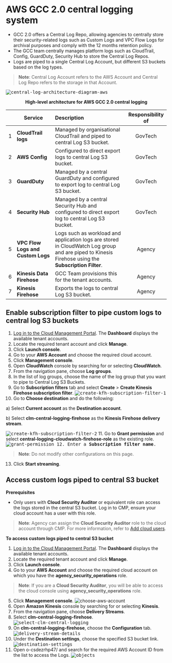 # AWS GCC 2.0 central logging system

- GCC 2.0 offers a Central Log Repo, allowing agencies to centrally store their security-related logs such as Custom Logs and VPC Flow Logs for archival purposes and comply with the 12 months retention policy.
- The GCC team centrally manages platform logs such as CloudTrail, Config, GuardDuty, Security Hub to store the Central Log Repos.
- Logs are piped to a single Central Log Account, but different S3 buckets based on the log types.

> **Note**:
> Central Log Account refers to the AWS Account and Central Log Repo refers to the storage in that Account.

<kbd>![central-log-architecture-diagram-aws](/gcc-central-logging-system/images/central-log-aws-architecture-diagram-numbered.png)</kbd>



<figcaption align = "center"><b>High-level architecture for AWS GCC 2.0 central logging</b></figcaption>



|| Service| Description| Responsibility of |
| --- | ------------- |:-------------|:----: |
| 1 | **CloudTrail logs** | Managed by organisational CloudTrail and piped to central Log S3 bucket.| GovTech |
| 2 | **AWS Config** | Configured to direct export logs to central Log S3 bucket. | GovTech |
| 3 | **GuardDuty** | Managed by a central GuardDuty and configured to export log to central Log S3 bucket.| GovTech |
| 4 | **Security Hub** | Managed by a central Security Hub and configured to direct export log to central Log S3 bucket.| GovTech |
| 5 | **VPC Flow Logs and Custom Logs** | Logs such as workload and application logs are stored in CloudWatch Log group and are piped to Kinesis Firehose using the **Subscription Filter**. | Agency |
| 6 | **Kinesis Data Firehose**| GCC Team provisions this for the tenant accounts. | Agency |
| 7  | **Kinesis Firehose** | Exports the logs to central Log S3 bucket.| Agency |

## Enable subscription filter to pipe custom logs to central log S3 buckets

1.	[Log in to the Cloud Management Portal](log-in-to-cmp). The **Dashboard** displays the available tenant accounts.
2.	Locate the required tenant account and click **Manage**.
3.	Click **Launch console**.
4.	Go to your **AWS Account** and choose the required cloud account.
5.	Click **Management console**.
6.	Open **CloudWatch** console by searching for or selecting **CloudWatch**.
7.	From the navigation pane, choose **Log groups**.
8.	In the list of log groups, choose the name of the log group that you want to pipe to Central Log S3 Buckets.
9.	Go to **Subscription filters** tab and select **Create** > **Create Kinesis Firehose subscription filter**.
<kbd>![create-kfh-subscription-filter-1](/gcc-central-logging-system/images/create-kinesis-firehose-subscription-filter.png)</kbd>
10.	Go to **Choose destination** and do the following:

  a)	Select **Current account** as the **Destination account**.

  b)	Select **clm-central-logging-firehose** as the **Kinesis Firehose delivery stream**.

<kbd>![create-kfh-subscription-filter-2](/gcc-central-logging-system/images/create-kinesis-firehose-subscription-filter-2.png)</kbd>
11.	Go to **Grant permission** and select **central-logging-cloudwatch-firehose-role** as the existing role.
<kbd>![grant-permission](/gcc-central-logging-system/images/grant-permission.png)
12. Enter a **Subscription filter name**.

> **Note**:
> Do not modify other configurations on this page.  

13.	Click **Start streaming**.

## Access custom logs piped to central S3 bucket

**Prerequisites**

-  Only users with **Cloud Security Auditor** or equivalent role can access the logs stored in the central S3 bucket. Log in to CMP, ensure your cloud account has a user with this role.

> **Note**:
> Agency can assign the **Cloud Security Auditor** role to the cloud account through CMP. For more information, refer to [Add cloud users](manage-csp-account-users).

**To access custom logs piped to central S3 bucket**

1.	[Log in to the Cloud Management Portal](log-in-to-cmp). The **Dashboard** displays the available tenant accounts.
2.	Locate the required tenant account and click **Manage**.
3.	Click **Launch console**.
4.	Go to your **AWS Account** and choose the required cloud account on which you have the **agency_security_operations** role.

> **Note**:
> If you are a **Cloud Security Auditor**, you will be able to access the cloud console using **agency_security_operations** role.

5.	Click **Management console**.
![choose-aws-account](/gcc-central-logging-system/images/choose-aws-account.png)</kbd>
6.	Open **Amazon Kinesis** console by searching for or selecting **Kinesis**.
7.	From the navigation pane, choose **Delivery Streams**.
8.	Select **clm-central-logging-firehose**.
<kbd>![select-clm-central-logging](/gcc-central-logging-system/images/select-clm-central-logging.png)</kbd>
9. On **clm-central-logging-firehose**, choose the **Configuration** tab.
<kbd>![delivery-stream-details](/gcc-central-logging-system/images/delivery-stream-details.png)</kbd>
10.	Under the **Destination settings**, choose the specified S3 bucket link.
<kbd>![destination-settings](/gcc-central-logging-system/images/destination-settings.png)</kbd>
11.	Open o-csdezrhp47/ and search for the required AWS Account ID from the list to access the Logs.
<kbd>![objects](/gcc-central-logging-system/images/objects.png)</kbd>
